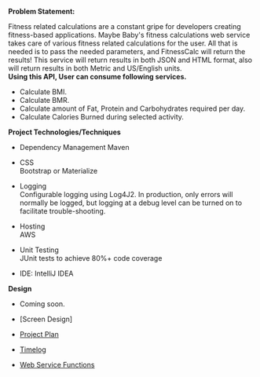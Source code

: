 **Problem Statement:**

Fitness related calculations are a constant gripe for developers creating fitness-based applications. Maybe Baby's fitness calculations web service takes care of various fitness related calculations for the user. 
All that is needed is to pass the needed parameters, and FitnessCalc will return the results! This service will return results in both JSON and HTML format, also will return results in both Metric and US/English units.<br/>
<b>Using this API, User can consume following services.</b>
* Calculate BMI.
* Calculate BMR.
* Calculate amount of Fat, Protein and Carbohydrates required per day.
* Calculate Calories Burned during selected activity.

**Project Technologies/Techniques**


* Dependency Management Maven
* CSS\
Bootstrap or Materialize

* Logging\
Configurable logging using Log4J2. In production, only errors will normally be logged, but logging at a debug level can be turned on to facilitate trouble-shooting.
* Hosting\
AWS

* Unit Testing\
JUnit tests to achieve 80%+ code coverage
* IDE: IntelliJ IDEA

**Design**
* Coming soon.
* [Screen Design]

* [Project Plan](ProjectPlan.md)

* [Timelog](timelog.md)

* [Web Service Functions](API_functions.md)




 
